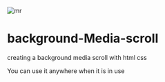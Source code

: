 
![mr](https://user-images.githubusercontent.com/107924807/189210680-04b3f950-6a9d-484c-94bc-4b8f4fab45cb.png)

# background-Media-scroll
creating a background media scroll with html css

You can use it anywhere when it is in use

